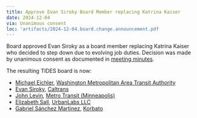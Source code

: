 ```yaml
---
title: Approve Evan Siroky Board Member replacing Katrina Kaiser
date: 2024-12-04
via: Unanimous consent
loc: 'artifacts/2024-12-04.board.change.announcement.pdf
---
```


Board approved Evan Siroky as a board member replacing Katrina Kaiser who decided to step down due to evolving job duties. Decision was made by unanimous consent as documented in [meeting minutes](https://docs.google.com/document/d/1C-qynGan-jh4z1bJH_Qv3mJX0lXCHHKkzdrEgJzl3QY/edit?tab=t.0#heading=h.8sivksgu34s5).

The resulting TIDES board is now:

- [Michael Eichler](https://github.com/planitmichael), [Washington Metropolitan Area Transit Authority](https://hwww.wmata.com/)
- [Evan Siroky](https://github.com/evansiroky), [Caltrans](https://dot.ca.gov)
- [John Levin](https://github.com/jlstpaul), [Metro Transit (Minneapolis)](https://www.metrotransit.org/)
- [Elizabeth Sall](https://github.com/e-lo), [UrbanLabs LLC](https://urbanlabs.io)
- [Gabriel Sánchez Martinez](https://github.com/gabriel-korbato), [Korbato](https://korbato.com/)
